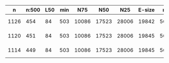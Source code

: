 n     |n:500  |L50  |min  |N75    |N50    |N25    |E-size  |max    |sum      |name
---   |---    |---  |---  |---    |---    |---    |---     |---    |---      |---
1126  |454    |84   |503  |10086  |17523  |28006  |19842   |56670  |4552093  |ypestis-unitigs.fa
1120  |451    |84   |503  |10086  |17523  |28006  |19845   |56670  |4551995  |ypestis-contigs.fa
1114  |449    |84   |503  |10086  |17523  |28006  |19845   |56670  |4552639  |ypestis-scaffolds.fa
